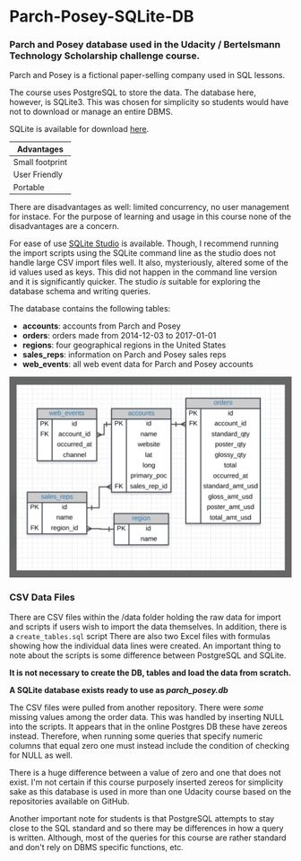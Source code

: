# Parch-Posey-SQLite-DB

### Parch and Posey database used in the Udacity / Bertelsmann Technology Scholarship challenge course.

Parch and Posey is a fictional paper-selling company used in SQL lessons.

The course uses PostgreSQL to store the data. The database here, however, is SQLite3. This was chosen for simplicity so students would have not to download or manage an entire DBMS.

SQLite is available for download [here](https://www.sqlite.org/index.html).

Advantages |
---------- |
Small footprint |
User Friendly |
Portable |

There are disadvantages as well: limited concurrency, no user management for instace. For the purpose of learning and usage in this course none of the disadvantages are a concern.

For ease of use [SQLite Studio](https://sqlitestudio.pl/index.rvt) is available. Though, I recommend running the import scripts using the SQLite command line as the studio does not handle large CSV import files well. It also, mysteriously, altered some of the id values used as keys. This did not happen in the command line version and it is significantly quicker. The studio _is_ suitable for exploring the database schema and writing queries.

The database contains the following tables:
* __accounts__: accounts from Parch and Posey
* __orders__: orders made from 2014-12-03 to 2017-01-01
* __regions__: four geographical regions in the United States
* __sales_reps__: information on Parch and Posey sales reps
* __web_events__: all web event data for Parch and Posey accounts

![ERD](/images/parch-posey-erd.png "Entity Relationship Diagram")

### CSV Data Files

There are CSV files within the /data folder holding the raw data for import and scripts if users wish to import the data themselves. In addition, there is a `create_tables.sql` script There are also two Excel files with formulas showing how the individual data lines were created. An important thing to note about the scripts is some difference between PostgreSQL and SQLite.

**It is not necessary to create the DB, tables and load the data from scratch.**

**A SQLite database exists ready to use as _parch_posey.db_**

The CSV files were pulled from another repository. There were _some_ missing values among the order data. This was handled by inserting NULL into the scripts. It appears that in the online Postgres DB these have zereos instead. Therefore, when running some queries that specify numeric columns that equal zero one must instead include the condition of checking for NULL as well.

There is a huge difference between a value of zero and one that does not exist. I'm not certain if this course purposely inserted zereos for simplicity sake as this database is used in more than one Udacity course based on the repositories available on GitHub.

Another important note for students is that PostgreSQL attempts to stay close to the SQL standard and so there may be differences in how a query is written. Although, most of the queries for this course are rather standard and don't rely on DBMS specific functions, etc.




